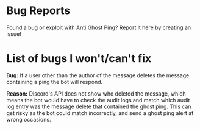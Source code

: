 # Bug Reports
Found a bug or exploit with Anti Ghost Ping? Report it here by creating an issue!

# List of bugs I won't/can't fix

**Bug:** If a user other than the author of the message deletes the message containing a ping the bot will respond.

**Reason:** Discord's API does not show who deleted the message, which means the bot would have to check the audit logs and match which audit log entry was the message delete that contained the ghost ping. This can get risky as the bot could match incorrectly, and send a ghost ping alert at wrong occasions.

